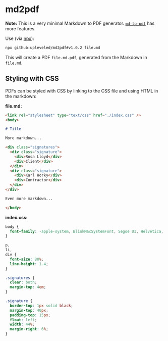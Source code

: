 # md2pdf

**Note:** This is a very minimal Markdown to PDF generator. [`md-to-pdf`](https://github.com/simonhaenisch/md-to-pdf) has more features.

Use (via [npx](https://medium.com/@maybekatz/introducing-npx-an-npm-package-runner-55f7d4bd282b)):

```sh
npx github:upleveled/md2pdf#v1.0.2 file.md
```

This will create a PDF `file.md.pdf`, generated from the Markdown in `file.md`.

## Styling with CSS

PDFs can be styled with CSS by linking to the CSS file and using HTML in the markdown:

**file.md:**

```md
<link rel="stylesheet" type="text/css" href="./index.css" />
<body>

# Title

More markdown...

<div class="signatures">
  <div class="signature">
    <div>Rosa Lloyd</div>
    <div>Client</div>
  </div>
  <div class="signature">
    <div>Karl Horky</div>
    <div>Contractor</div>
  </div>
</div>

Even more markdown...

</body>
```

**index.css:**

```css
body {
  font-family: -apple-system, BlinkMacSystemFont, Segoe UI, Helvetica, Arial, sans-serif, Apple Color Emoji, Segoe UI Emoji, Segoe UI Symbol;
}

p,
li,
div {
  font-size: 80%;
  line-height: 1.4;
}

.signatures {
  clear: both;
  margin-top: 4em;
}

.signature {
  border-top: 1px solid black;
  margin-top: 40px;
  padding-top: 15px;
  float: left;
  width: 44%;
  margin-right: 6%;
}
```
